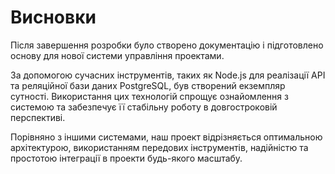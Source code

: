 # Висновки

Після завершення розробки було створено документацію і підготовлено основу для нової системи управління проектами.

За допомогою сучасних інструментів, таких як Node.js для реалізації API та реляційної бази даних PostgreSQL, був створений екземпляр сутності. Використання цих технологій спрощує ознайомлення з системою та забезпечує її стабільну роботу в довгостроковій перспективі.

Порівняно з іншими системами, наш проект відрізняється оптимальною архітектурою, використанням передових інструментів, надійністю та простотою інтеграції в проекти будь-якого масштабу.


